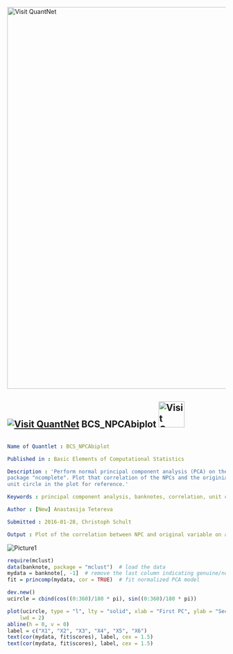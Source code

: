 
[<img src="https://github.com/QuantLet/Styleguide-and-FAQ/blob/master/pictures/banner.png" width="880" alt="Visit QuantNet">](http://quantlet.de/index.php?p=info)

## [<img src="https://github.com/QuantLet/Styleguide-and-Validation-procedure/blob/master/pictures/qloqo.png" alt="Visit QuantNet">](http://quantlet.de/) **BCS_NPCAbiplot** [<img src="https://github.com/QuantLet/Styleguide-and-Validation-procedure/blob/master/pictures/QN2.png" width="60" alt="Visit QuantNet 2.0">](http://quantlet.de/d3/ia)

```yaml

Name of Quantlet : BCS_NPCAbiplot

Published in : Basic Elements of Computational Statistics

Description : 'Perform normal principal component analysis (PCA) on the data "banknotes" from
package "ncomplete". Plot that correlation of the NPCs and the originial variable including the
unit circle in the plot for reference.'

Keywords : principal component analysis, banknotes, correlation, unit circle, plot

Author : [New] Anastasija Tetereva

Submitted : 2016-01-28, Christoph Schult

Output : Plot of the correlation between NPC and original variable on a unit circle.

```

![Picture1](BCS_NPCAbiplot.png)


```r
require(mclust)
data(banknote, package = "mclust")  # load the data
mydata = banknote[, -1]  # remove the last column indicating genuine/not genuine
fit = princomp(mydata, cor = TRUE)  # fit normalized PCA model

dev.new()
ucircle = cbind(cos((0:360)/180 * pi), sin((0:360)/180 * pi))

plot(ucircle, type = "l", lty = "solid", xlab = "First PC", ylab = "Second PC", cex.lab = 1.5, cex.axis = 1, cex.main = 1, 
    lwd = 2)
abline(h = 0, v = 0)
label = c("X1", "X2", "X3", "X4", "X5", "X6")
text(cor(mydata, fit$scores), label, cex = 1.5)
text(cor(mydata, fit$scores), label, cex = 1.5)
```
